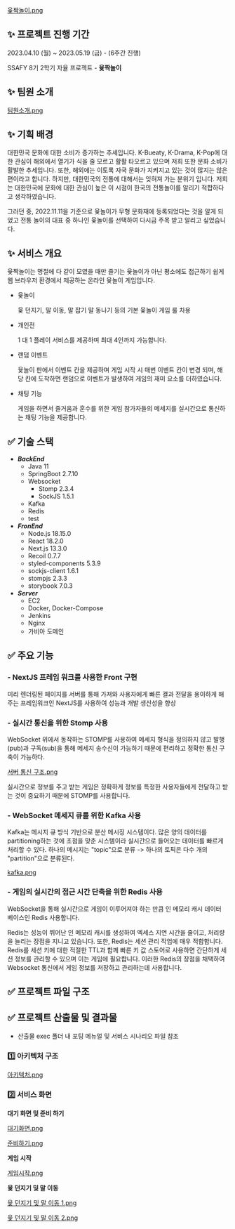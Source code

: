 [윷짝놀이.png](./exec/Readme%20%EC%9D%B4%EB%AF%B8%EC%A7%80/%EC%9C%B7%EC%A7%9D%EB%86%80%EC%9D%B4.png)

## ✨ 프로젝트 진행 기간

2023.04.10 (월) ~ 2023.05.19 (금) - (6주간 진행)

SSAFY 8기 2학기 자율 프로젝트 - **윷짝놀이**

## ✨ 팀원 소개

[팀원소개.png](https://lab.ssafy.com/s08-final/S08P31D109/-/blob/develop/exec/Readme%20%EC%9D%B4%EB%AF%B8%EC%A7%80/%ED%8C%80%EC%9B%90%EC%86%8C%EA%B0%9C.png)

## ✨ 기획 배경

대한민국 문화에 대한 소비가 증가하는 추세입니다. K-Bueaty, K-Drama, K-Pop에 대한 관심이 해외에서 열기가 식을 줄 모르고 활활 타오르고 있으며 저희 또한 문화 소비가 활발한 추세입니다. 또한, 해외에는 이토록 자국 문화가 지켜지고 있는 것이 많지는 않은 편이라고 합니다. 하지만, 대한민국의 전통에 대해서는 잊혀져 가는 분위기 입니다. 저희는 대한민국에 문화에 대한 관심이 높은 이 시점이 한국의 전통놀이를 알리기 적합하다고 생각하였습니다.

그러던 중, 2022.11.11을 기준으로 윷놀이가 무형 문화재에 등록되었다는 것을 알게 되었고 전통 놀이의 대표 중 하나인 윷놀이를 선택하여 다시금 주목 받고 알리고 싶었습니다.

## ✨ 서비스 개요

윷짝놀이는 명절에 다 같이 모였을 때만 즐기는 윷놀이가 아닌 평소에도 접근하기 쉽게 웹 브라우저 환경에서 제공하는 온라인 윷놀이 게임입니다.

- 윷놀이
    
    윷 던지기, 말 이동, 말 잡기 말 동나기 등의 기본 윷놀이 게임 룰 차용
    
- 개인전
    
    1 대 1 플레이 서비스를 제공하며 최대 4인까지 가능합니다.
    
- 랜덤 이벤트
    
    윷놀이 판에서 이벤트 칸을 제공하며 게임 시작 시 매번 이벤트 칸이 변경 되며, 해당 칸에 도착하면 랜덤으로 이벤트가 발생하여 게임의 재미 요소를 더하였습니다.
    
- 채팅 기능
    
    게임을 하면서 즐거움과 훈수를 위한 게임 참가자들의 메세지를 실시간으로 통신하는 채팅 기능을 제공합니다.
    

## ✅ 기술 스택

- ***BackEnd***
    - Java 11
    - SpringBoot 2.7.10
    - Websocket
        - Stomp 2.3.4
        - SockJS 1.5.1
    - Kafka
    - Redis
    - test
- ***FronEnd***
    - Node.js 18.15.0
    - React 18.2.0
    - Next.js 13.3.0
    - Recoil 0.7.7
    - styled-components 5.3.9
    - sockjs-client 1.6.1
    - stompjs 2.3.3
    - storybook 7.0.3
- ***Server***
    - EC2
    - Docker, Docker-Compose
    - Jenkins
    - Nginx
    - 가비아 도메인

## ✅ 주요 기능

### - NextJS 프레임 워크를 사용한 Front 구현

미리 렌더링된 페이지를 서버를 통해 가져와 사용자에게 빠른 결과 전달을 용이하게 해주는 프레임워크인 NextJS를 사용하여 성능과 개발 생산성을 향상

### - 실시간 통신을 위한 Stomp 사용

WebSocket 위에서 동작하는 STOMP를 사용하여 메세지 형식을 정의하지 않고 발행(pub)과 구독(sub)을 통해 메세지 송수신이 가능하기 때문에 편리하고 정확한 통신 구축이 가능하다.

[서버 통신 구조.png](/exec/Readme%20%EC%9D%B4%EB%AF%B8%EC%A7%80/%EC%84%9C%EB%B2%84%20%ED%86%B5%EC%8B%A0%20%EA%B5%AC%EC%A1%B0.png)

실시간으로 정보를 주고 받는 게임은 정확하게 정보를 특정한 사용자들에게 전달하고 받는 것이 중요하기 때문에 STOMP를 사용합니다.

### - WebSocket 메세지 큐를 위한 Kafka 사용

Kafka는 메시지 큐 방식 기반으로 분산 메시징 시스템이다.
많은 양의 데이터를 partitioning하는 것에 초점을 맞춘 시스템이라 실시간으로 들어오는 데이터를 빠르게 처리할 수 있다.
하나의 메시지는 "topic"으로 분류 -> 하나의 토픽은 다수 개의 "partition"으로 분류된다.

[kafka.png](https://lab.ssafy.com/s08-final/S08P31D109/-/blob/develop/exec/Readme%20%EC%9D%B4%EB%AF%B8%EC%A7%80/kafka.png)

### - 게임의 실시간의 접근 시간 단축을 위한 Redis 사용

WebSocket을 통해 실시간으로 게임이 이루어져야 하는 만큼 인 메모리 캐시 데이터 베이스인 Redis 사용합니다.

Redis는 성능이 뛰어난 인 메모리 캐시를 생성하여 엑세스 지연 시간을 줄이고, 처리량을 늘리는 장점을 지니고 있습니다. 또한, Redis는 세션 관리 작업에 매우 적합합니다. Redis를 세션 키에 대한 적절한 TTL과 함께 빠른 키 값 스토어로 사용하면 간단하게 세션 정보를 관리할 수 있으며 이는 게임에 필요합니다. 이러한 Redis의 장점을 채택하여 Websocket 통신에서 게임 정보를 저장하고 관리하는데 사용합니다.

## ✅ 프로젝트 파일 구조

## ✅ 프로젝트 산출물 및 결과물

- 산출물 exec 폴더 내 포팅 메뉴얼 및 서비스 시나리오 파일 참조

### 1️⃣ 아키텍처 구조

[아키텍처.png](https://lab.ssafy.com/s08-final/S08P31D109/-/blob/develop/exec/Readme%20%EC%9D%B4%EB%AF%B8%EC%A7%80/%EC%95%84%ED%82%A4%ED%85%8D%EC%B2%98.png)

### 2️⃣ 서비스 화면

**대기 화면 및 준비 하기**

[대기화면.png](https://lab.ssafy.com/s08-final/S08P31D109/-/blob/develop/exec/Readme%20%EC%9D%B4%EB%AF%B8%EC%A7%80/%EB%8C%80%EA%B8%B0%ED%99%94%EB%A9%B4.png)

[준비하기.png](https://lab.ssafy.com/s08-final/S08P31D109/-/blob/develop/exec/Readme%20%EC%9D%B4%EB%AF%B8%EC%A7%80/%EC%A4%80%EB%B9%84%ED%99%94%EB%A9%B4.png)

**게임 시작**

[게임시작.png](https://lab.ssafy.com/s08-final/S08P31D109/-/blob/develop/exec/Readme%20%EC%9D%B4%EB%AF%B8%EC%A7%80/%EA%B2%8C%EC%9E%84%EC%8B%9C%EC%9E%91.png)

**윷 던지기 및 말 이동**

[윷 던지기 및 말 이동 1.png](https://lab.ssafy.com/s08-final/S08P31D109/-/blob/develop/exec/Readme%20%EC%9D%B4%EB%AF%B8%EC%A7%80/%EC%9C%B7%20%EB%8D%98%EC%A7%80%EA%B8%B0%20%EB%B0%8F%20%EB%A7%90%20%EC%9D%B4%EB%8F%99%201.png)

[윷 던지기 및 말 이동 2.png](https://lab.ssafy.com/s08-final/S08P31D109/-/blob/develop/exec/Readme%20%EC%9D%B4%EB%AF%B8%EC%A7%80/%EC%9C%B7%20%EB%8D%98%EC%A7%80%EA%B8%B0%20%EB%B0%8F%20%EB%A7%90%20%EC%9D%B4%EB%8F%99%202.png)
